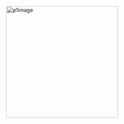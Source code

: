 <img width="301" alt="p1image" src="https://github.com/user-attachments/assets/a349fe70-1abb-4514-a8bb-99beed5b651a">
